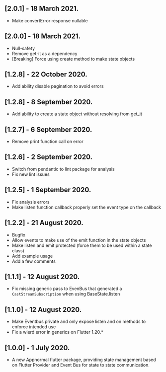 ## [2.0.1] - 18 March 2021.

* Make convertError response nullable

## [2.0.0] - 18 March 2021.

* Null-safety
* Remove get-it as a dependency
* [Breaking] Force using create method to make state objects

## [1.2.8] - 22 October 2020.

* Add ability disable pagination to avoid errors

## [1.2.8] - 8 September 2020.

* Add ability to create a state object without resolving from get_it

## [1.2.7] - 6 September 2020.

* Remove print function call on error

## [1.2.6] - 2 September 2020.

* Switch from pendantic to lint package for analysis
* Fix new lint issues

## [1.2.5] - 1 September 2020.

* Fix analysis errors
* Make listen function callback properly set the event type on the callback

## [1.2.2] - 21 August 2020.

* Bugfix
* Allow events to make use of the emit function in the state objects
* Make listen and emit protected (force them to be used within a state class)
* Add example usage
* Add a few comments

## [1.1.1] - 12 August 2020.

* Fix missing generic pass to EvenBus that generated a `CastStreamSubscription` when using BaseState.listen

## [1.1.0] - 12 August 2020.

* Make Eventbus private and only expose listen and on methods to enforce intended use
* Fix a wierd error in generics on Flutter 1.20.*

## [1.0.0] - 1 July 2020.

* A new Appnormal flutter package, providing state management based on Flutter Provider and Event Bus for state to state communication.